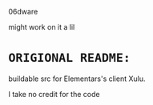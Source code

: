 06dware 

might work on it a lil

# `ORIGIONAL README:`
buildable src for Elementars's client Xulu.

I take no credit for the code
